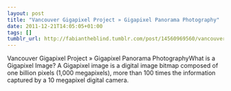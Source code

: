 ```yaml
---
layout: post
title: "Vancouver Gigapixel Project » Gigapixel Panorama Photography"
date: 2011-12-21T14:05:05+01:00
tags: []
tumblr_url: http://fabiantheblind.tumblr.com/post/14560969560/vancouver-gigapixel-project-gigapixel-panorama
---
```

Vancouver Gigapixel Project » Gigapixel Panorama PhotographyWhat is a Gigapixel Image?
A Gigapixel image is a digital image bitmap composed of one billion pixels (1,000 megapixels), more than 100 times the information captured by a 10 megapixel digital camera.
